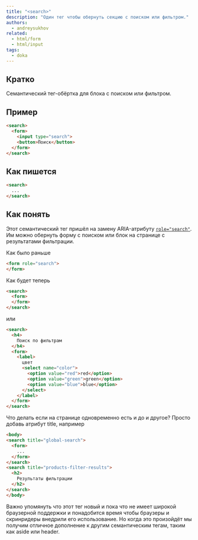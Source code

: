 ```yaml
---
title: "<search>"
description: "Один тег чтобы обернуть секцию с поиском или фильтром."
authors:
  - andreysukhov
related:
  - html/form
  - html/input
tags:
  - doka
---
```


## Кратко

Семантический тег-обёртка для блока с поиском или фильтром.

## Пример

```html
<search>
  <form>
    <input type="search">
    <button>Поиск</button>
  </form>
</search>
```

## Как пишется
```html
<search>
  ...
</search>
```

## Как понять

Этот семантический тег пришёл на замену ARIA-атрибуту [`role="search"`](https://doka.guide/a11y/role-search/). Им можно обернуть форму с поиском или блок на странице с результатами фильтрации.

Как было раньше
```html
<form role="search">
</form>
 ```

Как будет теперь
```html
<search>
  <form>
  </form>
</search>
 ```

или

```html
<search>
  <h4>
    Поиск по фильтрам
  </h4>
  <form>
    <label>
      цвет
      <select name="color">
        <option value="red">red</option>
        <option value="green">green</option>
        <option value="blue">blue</option>
      </select>
    </label>
  </form>
</search>
```

Что делать если на странице одновременно есть и до и другое? Просто добавь атрибут title, например
```html
<body>
<search title="global-search">
  <form>
    ...
  </form>
</search>
<search title="products-filter-results">
  <h2>
    Результаты фильтрации
  </h2>
</search>
</body>
```

Важно упомянуть что этот тег новый и пока что не имеет широкой браузерной поддержки и понадобится время
чтобы браузеры и скринридеры внедрили его использование. Но когда это произойдёт мы получим отличное
дополнение к другим семантическим тегам, таким как aside или header.


